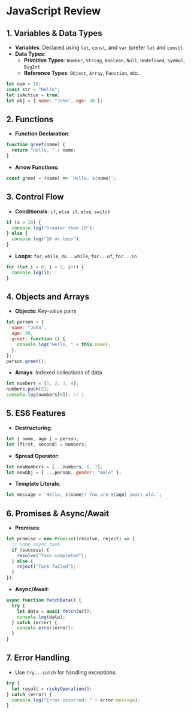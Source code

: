 # JavaScript Review

## 1. **Variables & Data Types**

- **Variables**: Declared using `let`, `const`, and `var` (prefer `let` and `const`).
- **Data Types**:
  - **Primitive Types**: `Number`, `String`, `Boolean`, `Null`, `Undefined`, `Symbol`, `BigInt`
  - **Reference Types**: `Object`, `Array`, `Function`, etc.

```javascript
let num = 10;
const str = "Hello";
let isActive = true;
let obj = { name: "John", age: 30 };
```

## 2. **Functions**

- **Function Declaration**:

```javascript
function greet(name) {
  return "Hello, " + name;
}
```

- **Arrow Functions**:

```javascript
const greet = (name) => `Hello, ${name}`;
```

## 3. **Control Flow**

- **Conditionals**: `if`, `else if`, `else`, `switch`

```javascript
if (x > 10) {
  console.log("Greater than 10");
} else {
  console.log("10 or less");
}
```

- **Loops**: `for`, `while`, `do...while`, `for...of`, `for...in`

```javascript
for (let i = 0; i < 5; i++) {
  console.log(i);
}
```

## 4. **Objects and Arrays**

- **Objects**: Key-value pairs

```javascript
let person = {
  name: "John",
  age: 30,
  greet: function () {
    console.log("Hello, " + this.name);
  },
};
person.greet();
```

- **Arrays**: Indexed collections of data

```javascript
let numbers = [1, 2, 3, 4];
numbers.push(5);
console.log(numbers[0]); // 1
```

## 5. **ES6 Features**

- **Destructuring**:

```javascript
let { name, age } = person;
let [first, second] = numbers;
```

- **Spread Operator**:

```javascript
let newNumbers = [...numbers, 6, 7];
let newObj = { ...person, gender: "male" };
```

- **Template Literals**:

```javascript
let message = `Hello, ${name}! You are ${age} years old.`;
```

## 6. **Promises & Async/Await**

- **Promises**:

```javascript
let promise = new Promise((resolve, reject) => {
  // Some async task
  if (success) {
    resolve("Task completed");
  } else {
    reject("Task failed");
  }
});
```

- **Async/Await**:

```javascript
async function fetchData() {
  try {
    let data = await fetch(url);
    console.log(data);
  } catch (error) {
    console.error(error);
  }
}
```

## 7. **Error Handling**

- Use `try...catch` for handling exceptions.

```javascript
try {
  let result = riskyOperation();
} catch (error) {
  console.log("Error occurred: " + error.message);
}
```
